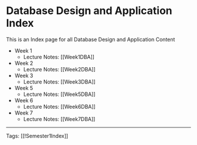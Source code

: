 # Database Design and Application Index

This is an Index page for all Database Design and Application Content

- Week 1
	- Lecture Notes: [[Week1DBA]]
- Week 2
	- Lecture Notes: [[Week2DBA]]
- Week 3
	- Lecture Notes: [[Week3DBA]]
- Week 5
	- Lecture Notes: [[Week5DBA]]
- Week 6
	- Lecture Notes: [[Week6DBA]]
- Week 7
	- Lecture Notes: [[Week7DBA]]

---
Tags: [[!Semester1Index]]